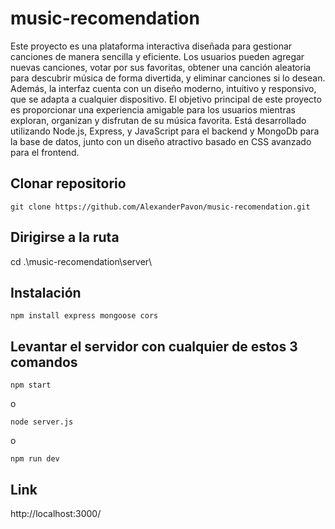 # music-recomendation
Este proyecto es una plataforma interactiva diseñada para gestionar canciones de manera sencilla y eficiente. Los usuarios pueden agregar nuevas canciones, votar por sus favoritas, obtener una canción aleatoria para descubrir música de forma divertida, y eliminar canciones si lo desean. Además, la interfaz cuenta con un diseño moderno, intuitivo y responsivo, que se adapta a cualquier dispositivo. El objetivo principal de este proyecto es proporcionar una experiencia amigable para los usuarios mientras exploran, organizan y disfrutan de su música favorita. Está desarrollado utilizando Node.js, Express, y JavaScript para el backend y MongoDb para la base de datos, junto con un diseño atractivo basado en CSS avanzado para el frontend.

## Clonar repositorio
~~~
git clone https://github.com/AlexanderPavon/music-recomendation.git
~~~

## Dirigirse a la ruta
cd .\music-recomendation\server\
  
## Instalación 
~~~
npm install express mongoose cors
~~~

## Levantar el servidor con cualquier de estos 3 comandos
~~~
npm start
~~~
o
~~~
node server.js
~~~
o
~~~
npm run dev
~~~
## Link 
http://localhost:3000/
